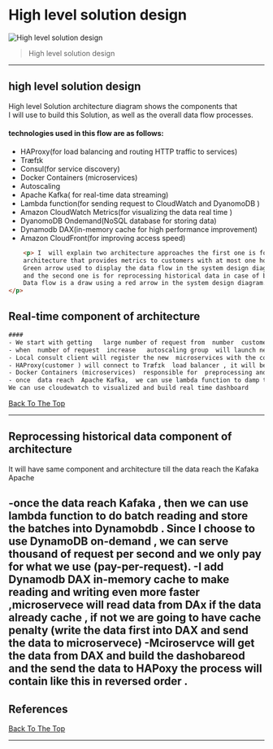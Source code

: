 # High level solution design 

![High level solution design](https://github.com/MahiSharew/PayPay/blob/master/SD.png)
> High level solution design 

---
## high level solution design
High level Solution architecture diagram shows the components that  
I will use to build this Solution, as well as the overall data flow processes.
#### technologies used in this flow are as follows: 	
- HAProxy(for load balancing and routing HTTP traffic to services)
- Træfɪk
- Consul(for service discovery)
- Docker Containers (microservices)
- Autoscaling
- Apache Kafka( for real-time data  streaming)
- Lambda function(for sending request to CloudWatch and DyanomoDB )
- Amazon CloudWatch Metrics(for visualizing the data real time )
- DyanomoDB Ondemand(NoSQL database for storing data)
- Dynamodb DAX(in-memory cache for high performance improvement)
- Amazon CloudFront(for improving access speed)

```html
    <p> I  will explain two architecture approaches the first one is for real-time 
    architecture that provides metrics to customers with at most one hour delay.
    Green arrow used to display the data flow in the system design diagram.  
    and the second one is for reprocessing historical data in case of bugs. 
    Data flow is a draw using a red arrow in the system design diagram. 
</p>
```

## Real-time component  of architecture 
```html
####     
- We start with getting   large number of request from  number  customer  (data producer ).The client  will connect to an HAProxy instance , which will use a reverse proxy to forward the request (XHR REQUEST) to one of available microservices  endpoints .
- when  number of request  increase   autoscaling group  will launch new  docker container (microservices).
- Local consult client will register the new  microservices with the consul server and  notify the HAProxy   the new  add  container . Combination of  HAProxy  and Consul provide a reliable solution for discovering services and routing requests across the infrastructure .
- HAProxy(customer ) will connect to Træfɪk  load balancer , it will be best suit for  this application since it support docker and Consul as backends. Taefik requests to right microservices based on request that coming from HAProxy (read / write / number people who visa my website ) .
- Docker Containers (microservices)  responsible for  preprocessing and filtering  data and send to Apache Kafka (we can also use amazon kenisis data streams  ).
- once  data reach  Apache Kafka,  we can use lambda function to damp the even to CloudWatch . 
We can use cloudewatch to visualized and build real time dashboard 
```
[Back To The Top](#read-me-template)

---

## Reprocessing historical data component  of architecture 

It will have same component and  architecture   till the data reach the Kafaka Apache

-once the data reach Kafaka  , then we can use lambda function to do batch reading  and store the batches  into Dynamobdb .
Since I choose to use DynamoDB on-demand , we can serve thousand of request per second  and 
we only pay  for what we use (pay-per-request). 
-I add Dynamodb DAX in-memory cache to make reading and writing even more faster ,microservece will read data from DAx if the data already cache , if not we are going to have cache penalty (write the  data first into DAX and send the data to microservece)
-Mciroservce  will get the data from DAX and build the dashobareod and the send the  data to HAPoxy  the process will contain like this in reversed order . 
---

## References
[Back To The Top](#read-me-template)

---

